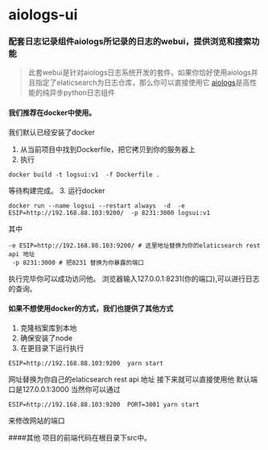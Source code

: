 # aiologs-ui
### 配套日志记录组件aiologs所记录的日志的webui，提供浏览和搜索功能
> 此套webui是针对aiologs日志系统开发的套件。如果你恰好使用aiologs并且指定了elaticsearch为日志仓库，那么你可以直接使用它
> [aiologs](https://github.com/beincy/aiologs)是高性能的纯异步python日志组件
#### 我们推荐在docker中使用。
我们默认已经安装了docker
1. 从当前项目中找到Dockerfile，把它拷贝到你的服务器上
2. 执行
```
docker build -t logsui:v1  -f Dockerfile .
```
等待构建完成。
3. 运行docker
```
docker run --name logsui --restart always  -d  -e ESIP=http://192.168.88.103:9200/  -p 8231:3000 logsui:v1
```
其中
```
-e ESIP=http://192.168.88.103:9200/ # 这里地址替换为你的elaticsearch rest api 地址
 -p 8231:3000 # 把8231 替换为你暴露的端口
```
执行完毕你可以成功访问他。
浏览器输入127.0.0.1:8231(你的端口),可以进行日志的查询。


#### 如果不想使用docker的方式，我们也提供了其他方式
1. 克隆档案库到本地
2. 确保安装了node 
3. 在更目录下运行执行 
```
ESIP=http://192.168.88.103:9200  yarn start 
```
网址替换为你自己的elaticsearch rest api 地址
接下来就可以直接使用他
默认端口是127.0.0.1:3000
当然你可以通过
```
ESIP=http://192.168.88.103:9200  PORT=3001 yarn start 
```
来修改网站的端口

####其他
项目的前端代码在根目录下src中。
